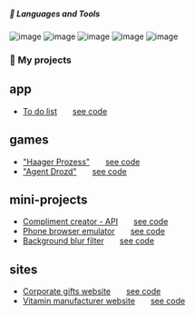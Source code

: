 #####  🧰 Languages and Tools  
![image](https://img.shields.io/badge/-css-404040?style=for-the-badge&logo=css3)
![image](https://img.shields.io/badge/-html-404040?style=for-the-badge&logo=html5)
![image](https://img.shields.io/badge/-javascript-404040?style=for-the-badge&logo=javascript)
![image](https://img.shields.io/badge/-git-404040?style=for-the-badge&logo=git)
![image](https://img.shields.io/badge/-sass-404040?style=for-the-badge&logo=sass)


### 🔭 My projects 
## app
  - [To do list](https://xytorenok.github.io/mytodo) &nbsp; &nbsp; &nbsp; [see code](https://github.com/xytorenok/mytodo)
## games
  - ["Haager Prozess"](https://xytorenok.github.io/welcometohague) &nbsp; &nbsp; &nbsp; [see code](https://github.com/xytorenok/welcometohague)
  - ["Agent Drozd"](https://xytorenok.github.io/agent-drozd) &nbsp; &nbsp; &nbsp; [see code](https://github.com/xytorenok/agent-drozd)


## mini-projects
  - [Compliment creator - API](https://xytorenok.github.io/compliment-api) &nbsp; &nbsp; &nbsp; [see code](https://github.com/xytorenok/compliment-api)
  - [Phone browser emulator](https://xytorenok.github.io/phone-browser-emulator) &nbsp; &nbsp; &nbsp; [see code](https://github.com/xytorenok/phone-browser-emulator)
  - [Background blur filter](https://xytorenok.github.io/bg-blur) &nbsp; &nbsp; &nbsp; [see code](https://github.com/xytorenok/bg-blur)

## sites

- [Сorporate gifts website](https://xytorenok.github.io/09-Darimo-grey) &nbsp; &nbsp; &nbsp; [see code](https://github.com/xytorenok/09-Darimo-grey)
- [Vitamin manufacturer website](https://xytorenok.github.io/vitamin-site) &nbsp; &nbsp; &nbsp; [see code](https://github.com/xytorenok/vitamin-site)


<!--
**xytorenok/xytorenok** is a ✨ _special_ ✨ repository because its `README.md` (this file) appears on your GitHub profile.

Here are some ideas to get you started:

- 🔭 I’m currently working on ...
- 🌱 I’m currently learning ...
- 👯 I’m looking to collaborate on ...
- 🤔 I’m looking for help with ...
- 💬 Ask me about ...
- 📫 How to reach me: ...
- 😄 Pronouns: ...
- ⚡ Fun fact: ...


-->
